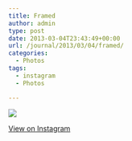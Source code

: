 ```yaml
---
title: Framed
author: admin
type: post
date: 2013-03-04T23:43:49+00:00
url: /journal/2013/03/04/framed/
categories:
  - Photos
tags:
  - instagram
  - Photos

---
```

![][1]

<p class="view-instagram">
  <a href="http://instagr.am/p/WdEKpQKlqZ/">View on Instagram</a>
</p>

 [1]: http://lobban.org/wordpress//HLIC/1dc5b4ab273e431ea1e1ca3780bace27.jpg